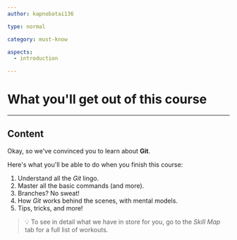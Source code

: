```yaml
---
author: kapnobatai136

type: normal

category: must-know

aspects:
  - introduction

---
```


# What you'll get out of this course

---
## Content

Okay, so we've convinced you to learn about **Git**. 

Here's what you'll be able to do when you finish this course:

1. Understand all the *Git* lingo.
2. Master all the basic commands (and more).
3. Branches? No sweat!
4. How *Git* works behind the scenes, with mental models.
5. Tips, tricks, and more!

> 💡 To see in detail what we have in store for you, go to the *Skill Map* tab for a full list of workouts.
